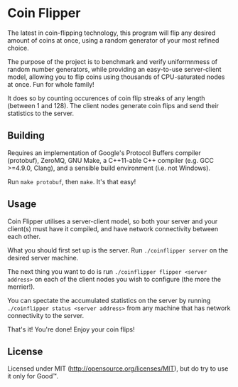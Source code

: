 Coin Flipper
============

The latest in coin-flipping technology, this program will flip any desired amount of coins at once, using a random generator of your most refined choice.

The purpose of the project is to benchmark and verify uniformnmess of random number generators, while providing an easy-to-use server-client model, allowing you to flip coins using thousands of CPU-saturated nodes at once. Fun for whole family!

It does so by counting occurences of coin flip streaks of any length (between 1 and 128). The client nodes generate coin flips and send their statistics to the server.

Building
--------

Requires an implementation of Google's Protocol Buffers compiler (protobuf), ZeroMQ, GNU Make, a C++11-able C++ compiler (e.g. GCC >=4.9.0, Clang), and a sensible build environment (i.e. not Windows).

Run `make protobuf`, then `make`. It's that easy!

Usage
-----

Coin Flipper utilises a server-client model, so both your server and your client(s) must have it compiled, and have network connectivity between each other.

What you should first set up is the server. Run `./coinflipper server` on the desired server machine.

The next thing you want to do is run `./coinflipper flipper <server address>` on each of the client nodes you wish to configure (the more the merrier!).

You can spectate the accumulated statistics on the server by running `./coinflipper status <server address>` from any machine that has network connectivity to the server.

That's it! You're done! Enjoy your coin flips!

License
-------

Licensed under MIT (http://opensource.org/licenses/MIT), but do try to use it only for Good&trade;.
